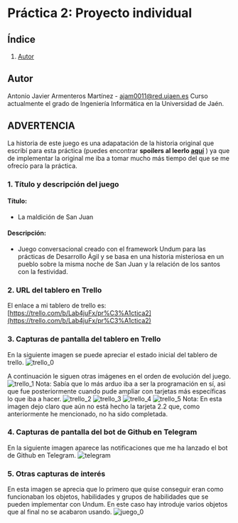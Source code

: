 # Práctica 2: Proyecto individual

## Índice
1. [Autor](#autor)

<a name="autor"></a>
## Autor
Antonio Javier Armenteros Martínez - [ajam0011@red.ujaen.es](mailto:ajam0011@red.ujaen.es)
Curso actualmente el grado de Ingeniería Informática en la Universidad de Jaén.

## ADVERTENCIA
La historia de este juego es una adapatación de la historia original que escribí para esta práctica (puedes encontrar **spoilers al leerlo [aquí](https://github.com/antjarm/La-maldici-n-de-San-Juan-/files/8257574/historia.alternativas.e.interacciones.txt)**
) ya que de implementar la original me iba a tomar mucho más tiempo del que se me ofrecío para la práctica.

### 1. Título y descripción del juego
#### Título: 
 - La maldición de San Juan
#### Descripción: 
 - Juego conversacional creado con el framework Undum para las prácticas de Desarrollo Ágil y se basa en una historia misteriosa en un pueblo sobre la misma noche de San Juan y la relación de los santos con la festividad.

### 2. URL del tablero en Trello
El enlace a mi tablero de trello es: [https://trello.com/b/Lab4juFx/pr%C3%A1ctica2](https://trello.com/b/Lab4juFx/pr%C3%A1ctica2)

### 3. Capturas de pantalla del tablero en Trello
En la siguiente imagen se puede apreciar el estado inicial del tablero de trello.
![trello_0](https://user-images.githubusercontent.com/99495041/158480322-a3ef5d82-79df-4e91-9f58-9c0133c90eea.png)

A continuación le siguen otras imágenes en el orden de evolución del juego.
![trello_1](https://user-images.githubusercontent.com/99495041/158480445-553c0bf3-5fa8-42d0-9666-251a99f10f4a.png)
Nota: Sabía que lo más arduo iba a ser la programación en sí, asi que fue posteriormente cuando pude ampliar con tarjetas más específicas lo que iba a hacer.
![trello_2](https://user-images.githubusercontent.com/99495041/158480458-46bfe1ef-c1b1-42a4-8b60-e4f15191878b.png)
![trello_3](https://user-images.githubusercontent.com/99495041/158480487-e066feb5-e11e-42bb-9ff5-714398350ff1.png)
![trello_4](https://user-images.githubusercontent.com/99495041/158480639-c6d4c931-f82f-4ed0-a018-eb1d45153709.png)
![trello_5](https://user-images.githubusercontent.com/99495041/158480654-00c77888-3842-4661-b740-2da1725c1dc8.png)
Nota: En esta imagen dejo claro que aún no está hecho la tarjeta 2.2 que, como anteriormente he mencionado, no ha sido completada.

### 4. Capturas de pantalla del bot de Github en Telegram
En la siguiente imagen aparece las notificaciones que me ha lanzado el bot de Github en Telegram.
![telegram](https://user-images.githubusercontent.com/99495041/158480877-7f2429ff-d742-4fda-93a9-c84365cea5b2.png)

### 5. Otras capturas de interés
En esta imagen se aprecia que lo primero que quise conseguir eran como funcionaban los objetos, habilidades y grupos de habilidades que se pueden implementar con Undum. En este caso hay introduje varios objetos que al final no se acabaron usando.
![juego_0](https://user-images.githubusercontent.com/99495041/158480920-5d0b5a55-f089-40ac-8dc4-3568d8057dee.png)


